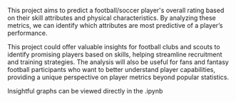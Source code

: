 This project aims to predict a football/soccer player's overall rating based on their skill attributes and physical characteristics. By analyzing these metrics, we can identify which attributes are most predictive of a player’s performance. 

This project could offer valuable insights for football clubs and scouts to identify promising players based on skills, helping streamline recruitment and training strategies. The analysis will also be useful for fans and fantasy football participants who want to better understand player capabilities, providing a unique perspective on player metrics beyond popular statistics.

Insightful graphs can be viewed directly in the .ipynb
